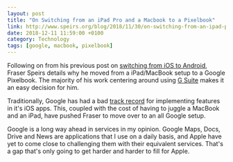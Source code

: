```yaml
---
layout: post 
title: "On Switching from an iPad Pro and a Macbook to a Pixelbook" 
link: http://www.speirs.org/blog/2018/11/30/on-switching-from-an-ipad-pro-and-a-macbook-to-a-pixelbook
date: 2018-12-11 11:59:00 +0100
category: Technology
tags: [google, macbook, pixelbook]
---
```


Following on from his previous post on [switching from iOS to Android][ioad], Fraser Speirs details why he moved from a iPad/MacBook setup to a Google Pixelbook. The majority of his work centering around using [G Suite][gsuite] makes it an easy decision for him. 

Traditionally, Google has had a bad [track record][slowgoogle] for implementing features in it's iOS apps. This, coupled with the cost of having to juggle a MacBook and an iPad, have pushed Fraser to move over to an all Google setup. 

Google is a long way ahead in services in my opinion. Google Maps, Docs, Drive and News are applications that I use on a daily basis, and Apple have yet to come close to challenging them with their equivalent services. That's a gap that's only going to get harder and harder to fill for Apple.

[ioad]:http://www.speirs.org/blog/2018/11/18/on-switching-from-ios-to-android
[gsuite]:https://en.wikipedia.org/wiki/G_Suite
[slowgoogle]:https://www.macworld.com/article/3238510/ios/google-docs-sheets-and-slides-updates-add-support-for-iphone-x-ios-11-drag-and-drop.html
